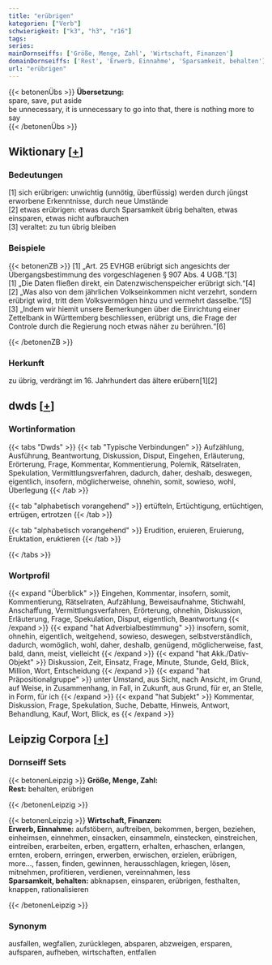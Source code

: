 ```yaml
---
title: "erübrigen"
kategorien: ["Verb"]
schwierigkeit: ["k3", "h3", "r16"]
tags:
series:
mainDornseiffs: ['Größe, Menge, Zahl', 'Wirtschaft, Finanzen']
domainDornseiffs: ['Rest', 'Erwerb, Einnahme', 'Sparsamkeit, behalten']
url: "erübrigen"
---
```


{{< betonenÜbs >}}
**Übersetzung:**  
spare, save, put aside  
be unnecessary, it is unnecessary to go into that, there is nothing more to say  
{{< /betonenÜbs >}}

## Wiktionary [[+](https://de.wiktionary.org/wiki/erübrigen)]

### Bedeutungen
[1] sich erübrigen: unwichtig (unnötig, überflüssig) werden durch jüngst erworbene Erkenntnisse, durch neue Umstände  
[2] etwas erübrigen: etwas durch Sparsamkeit übrig behalten, etwas einsparen, etwas nicht aufbrauchen  
[3] veraltet: zu tun übrig bleiben  

### Beispiele
{{< betonenZB >}}
[1] „Art. 25 EVHGB erübrigt sich angesichts der Übergangsbestimmung des vorgeschlagenen § 907 Abs. 4 UGB.“[3]  
[1] „Die Daten fließen direkt, ein Datenzwischenspeicher erübrigt sich.“[4]  
[2] „Was also von dem jährlichen Volkseinkommen nicht verzehrt, sondern erübrigt wird, tritt dem Volksvermögen hinzu und vermehrt dasselbe.“[5]  
[3] „Indem wir hiemit unsere Bemerkungen über die Einrichtung einer Zettelbank in Württemberg beschliessen, erübrigt uns, die Frage der Controle durch die Regierung noch etwas näher zu berühren.“[6]  

{{< /betonenZB >}}
### Herkunft
zu übrig, verdrängt im 16. Jahrhundert das ältere erübern[1][2]  



## dwds [[+](https://www.dwds.de/wb/erübrigen)]

### Wortinformation
{{< tabs "Dwds" >}}
{{< tab "Typische Verbindungen" >}}
Aufzählung, Ausführung, Beantwortung, Diskussion, Disput, Eingehen, Erläuterung, Erörterung, Frage, Kommentar, Kommentierung, Polemik, Rätselraten, Spekulation, Vermittlungsverfahren, dadurch, daher, deshalb, deswegen, eigentlich, insofern, möglicherweise, ohnehin, somit, sowieso, wohl, Überlegung
{{< /tab >}}

{{< tab "alphabetisch vorangehend" >}}
ertüfteln, Ertüchtigung, ertüchtigen, ertrügen, ertrotzen
{{< /tab >}}

{{< tab "alphabetisch vorangehend" >}}
Erudition, eruieren, Eruierung, Eruktation, eruktieren
{{< /tab >}}

{{< /tabs >}}

### Wortprofil
{{< expand "Überblick" >}} Eingehen, Kommentar, insofern, somit, Kommentierung, Rätselraten, Aufzählung, Beweisaufnahme, Stichwahl, Anschaffung, Vermittlungsverfahren, Erörterung, ohnehin, Diskussion, Erläuterung, Frage, Spekulation, Disput, eigentlich, Beantwortung {{< /expand >}}
{{< expand "hat Adverbialbestimmung" >}} insofern, somit, ohnehin, eigentlich, weitgehend, sowieso, deswegen, selbstverständlich, dadurch, womöglich, wohl, daher, deshalb, genügend, möglicherweise, fast, bald, dann, meist, vielleicht {{< /expand >}}
{{< expand "hat Akk./Dativ-Objekt" >}} Diskussion, Zeit, Einsatz, Frage, Minute, Stunde, Geld, Blick, Million, Wort, Entscheidung {{< /expand >}}
{{< expand "hat Präpositionalgruppe" >}} unter Umstand, aus Sicht, nach Ansicht, im Grund, auf Weise, in Zusammenhang, in Fall, in Zukunft, aus Grund, für er, an Stelle, in Form, für ich {{< /expand >}}
{{< expand "hat Subjekt" >}} Kommentar, Diskussion, Frage, Spekulation, Suche, Debatte, Hinweis, Antwort, Behandlung, Kauf, Wort, Blick, es {{< /expand >}}

## Leipzig Corpora [[+](https://corpora.uni-leipzig.de/en/res?word=erübrigen&corpusId=deu_newscrawl-public_2018)]

### Dornseiff Sets
{{< betonenLeipzig >}}
**Größe, Menge, Zahl:**  
**Rest:** behalten, erübrigen  

{{< /betonenLeipzig >}}


{{< betonenLeipzig >}}
**Wirtschaft, Finanzen:**  
**Erwerb, Einnahme:** aufstöbern, auftreiben, bekommen, bergen, beziehen, einheimsen, einnehmen, einsacken, einsammeln, einstecken, einstreichen, eintreiben, erarbeiten, erben, ergattern, erhalten, erhaschen, erlangen, ernten, erobern, erringen, erwerben, erwischen, erzielen, erübrigen, more..., fassen, finden, gewinnen, herausschlagen, kriegen, lösen, mitnehmen, profitieren, verdienen, vereinnahmen, less  
**Sparsamkeit, behalten:** abknapsen, einsparen, erübrigen, festhalten, knappen, rationalisieren  

{{< /betonenLeipzig >}}

### Synonym
ausfallen, wegfallen, zurücklegen, absparen, abzweigen, ersparen, aufsparen, aufheben, wirtschaften, entfallen

